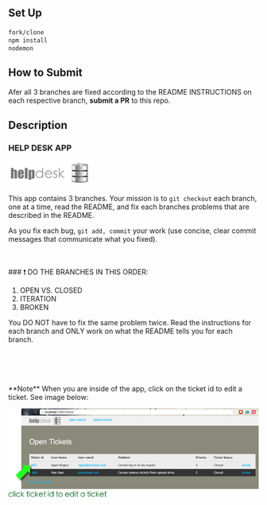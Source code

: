 ## Set Up

```
fork/clone
npm install
nodemon
```

## How to Submit

Afer all 3 branches are fixed according to the README INSTRUCTIONS on each respective branch, __submit a PR__ to this repo.

## Description
### HELP DESK APP 
![](https://github.com/Nmuta/helpdesk/blob/open_vs_closed/public/images/logo.png)

This app contains 3 branches.  Your mission is to `git checkout` each branch, one at a time, read the README, and fix each branches problems that are described in the README.  

As you fix each bug, `git add, commit` your work
(use concise, clear commit messages that communicate what you fixed).

<br>
<br>
### ❗️ DO THE BRANCHES IN THIS ORDER: 

1. OPEN VS. CLOSED
2. ITERATION
3. BROKEN 


You DO NOT have to fix the same problem twice. Read the instructions for each branch and ONLY  work on what the README tells you for each branch.  

<br>
<br>
<br>
<br>
**Note**
When you are inside of the app, click on the ticket id to edit a ticket.  See image below: 

![](https://github.com/Nmuta/helpdesk/blob/open_vs_closed/public/images/instructions.jpg)

